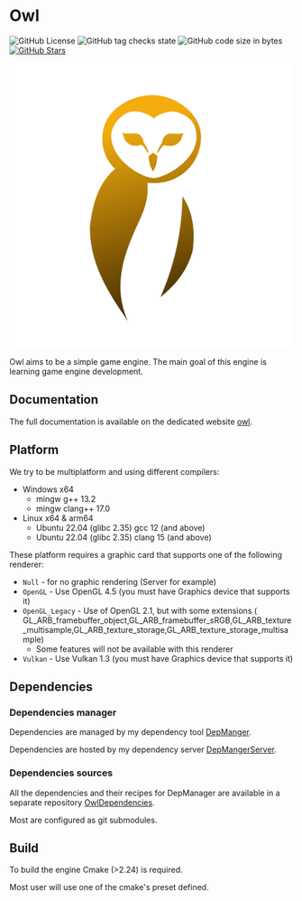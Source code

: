 # Owl

![GitHub License](https://img.shields.io/github/license/Silmaen/Owl)
![GitHub tag checks state](https://img.shields.io/github/checks-status/Silmaen/Owl/main)
![GitHub code size in bytes](https://img.shields.io/github/languages/code-size/Silmaen/Owl)
[![GitHub Stars](https://img.shields.io/github/stars/silmaen/Owl)]()

![](assets/logo/logo_owl.png)

Owl aims to be a simple game engine. The main goal of this engine is learning game engine
development.

## Documentation

The full documentation is available on the dedicated website [owl](https:://owl.argawaen.net).

## Platform

We try to be multiplatform and using different compilers:

* Windows x64
    * mingw g++ 13.2
    * mingw clang++ 17.0
* Linux x64 & arm64
    * Ubuntu 22.04 (glibc 2.35) gcc 12 (and above)
    * Ubuntu 22.04 (glibc 2.35) clang 15 (and above)

These platform requires a graphic card that supports one of the following renderer:

* `Null` - for no graphic rendering (Server for example)
* `OpenGL` - Use OpenGL 4.5 (you must have Graphics device that supports it)
* `OpenGL_Legacy` - Use of OpenGL 2.1, but with some extensions (
  GL_ARB_framebuffer_object,GL_ARB_framebuffer_sRGB,GL_ARB_texture_multisample,GL_ARB_texture_storage,GL_ARB_texture_storage_multisample)
    * Some features will not be available with this renderer
* `Vulkan` - Use Vulkan 1.3 (you must have Graphics device that supports it)

## Dependencies

### Dependencies manager

Dependencies are managed by my dependency tool [DepManger](https://github.com/Silmaen/DepManager).

Dependencies are hosted by my dependency server [DepMangerServer](https://github.com/Silmaen/DepManagerServer).

### Dependencies sources

All the dependencies and their recipes for DepManager are available in a separate
repository [OwlDependencies](https://github.com/Silmaen/OwlDependencies).

Most are configured as git submodules.

## Build

To build the engine Cmake (>2.24) is required.

Most user will use one of the cmake's preset defined.

